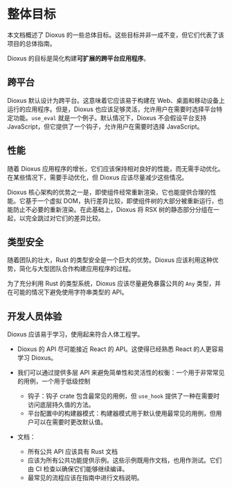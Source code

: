 # 整体目标

本文档概述了 Dioxus 的一些总体目标。这些目标并非一成不变，但它们代表了该项目的总体指南。

Dioxus 的目标是简化构建**可扩展的跨平台应用程序**。

## 跨平台

Dioxus 默认设计为跨平台。这意味着它应该易于构建在 Web、桌面和移动设备上运行的应用程序。但是，Dioxus 也应该足够灵活，允许用户在需要时选择平台特定功能。`use_eval` 就是一个例子。默认情况下，Dioxus 不会假设平台支持 JavaScript，但它提供了一个钩子，允许用户在需要时选择 JavaScript。

## 性能

随着 Dioxus 应用程序的增长，它们应该保持相对良好的性能，而无需手动优化。在某些情况下，需要手动优化，但 Dioxus 应该尽量减少这些情况。

Dioxus 核心架构的优势之一是，即使组件经常重新渲染，它也能提供合理的性能。它基于一个虚拟 DOM，执行差异比较，即使组件树的大部分被重新运行，也能防止不必要的重新渲染。在此基础上，Dioxus 将 RSX 树的静态部分分组在一起，以完全跳过对它们的差异比较。

## 类型安全

随着团队的壮大，Rust 的类型安全是一个巨大的优势。Dioxus 应该利用这种优势，简化与大型团队合作构建应用程序的过程。

为了充分利用 Rust 的类型系统，Dioxus 应该尽量避免暴露公共的 `Any` 类型，并在可能的情况下避免使用字符串类型的 API。

## 开发人员体验

Dioxus 应该易于学习，使用起来符合人体工程学。

- Dioxus 的 API 尽可能接近 React 的 API。这使得已经熟悉 React 的人更容易学习 Dioxus。

- 我们可以通过提供多层 API 来避免简单性和灵活性的权衡：一个用于非常常见的用例，一个用于低级控制

  - 钩子：钩子 crate 包含最常见的用例，但 `use_hook` 提供了一种在需要时访问底层持久值的方法。
  - 平台配置中的构建器模式：构建器模式用于默认使用最常见的用例，但用户可以在需要时更改默认值。

- 文档：
  - 所有公共 API 应该具有 Rust 文档
  - 应该为所有公共功能提供示例。这些示例既用作文档，也用作测试。它们由 CI 检查以确保它们能够继续编译。
  - 最常见的流程应该在指南中进行文档说明。